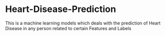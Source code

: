 # Heart-Disease-Prediction
This is a machine learning models which deals with the prediction of Heart Disease in any person related to certain Features and Labels
